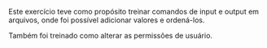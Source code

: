 Este exercício teve como propósito treinar comandos de input e output em arquivos, onde foi possível adicionar valores e ordená-los.

Também foi treinado como alterar as permissões de usuário.
